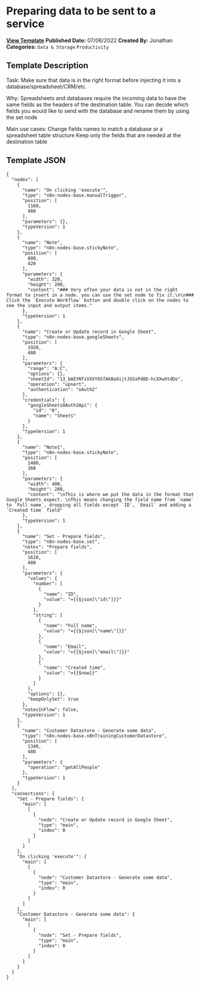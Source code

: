 # Preparing data to be sent to a service

**[View Template](https://n8n.io/workflows/1751-/)**  **Published Date:** 07/06/2022  **Created By:** Jonathan  **Categories:** `Data & Storage` `Productivity`  

## Template Description

Task:
Make sure that data is in the right format before injecting it into a database/spreadsheet/CRM/etc.

Why:
Spreadsheets and databases require the incoming data to have the same fields as the headers of the destination table. You can decide which fields you would like to send with the database and rename them by using the set node

Main use cases:
Change fields names to match a database or a spreadsheet table structure
Keep only the fields that are needed at the destination table

## Template JSON

```
{
  "nodes": [
    {
      "name": "On clicking 'execute'",
      "type": "n8n-nodes-base.manualTrigger",
      "position": [
        1160,
        480
      ],
      "parameters": {},
      "typeVersion": 1
    },
    {
      "name": "Note",
      "type": "n8n-nodes-base.stickyNote",
      "position": [
        800,
        420
      ],
      "parameters": {
        "width": 320,
        "height": 200,
        "content": "### Very often your data is not in the right format to insert in a node. you can use the set node to fix it.\n\n### Click the `Execute Workflow` button and double click on the nodes to see the input and output items."
      },
      "typeVersion": 1
    },
    {
      "name": "Create or Update record in Google Sheet",
      "type": "n8n-nodes-base.googleSheets",
      "position": [
        1920,
        480
      ],
      "parameters": {
        "range": "A:C",
        "options": {},
        "sheetId": "13_bAEYNTzVXVY6SfAkBa9ijtJGSxPd8D-hcXXwXtdDo",
        "operation": "upsert",
        "authentication": "oAuth2"
      },
      "credentials": {
        "googleSheetsOAuth2Api": {
          "id": "8",
          "name": "Sheets"
        }
      },
      "typeVersion": 1
    },
    {
      "name": "Note1",
      "type": "n8n-nodes-base.stickyNote",
      "position": [
        1480,
        360
      ],
      "parameters": {
        "width": 400,
        "height": 280,
        "content": "\nThis is where we put the data in the format that Google Sheets expect. \nThis means changing the field name from `name` to `Full name`, dropping all fields except `ID`, `Email` and adding a `Created time` field"
      },
      "typeVersion": 1
    },
    {
      "name": "Set - Prepare fields",
      "type": "n8n-nodes-base.set",
      "notes": "Prepare fields",
      "position": [
        1620,
        480
      ],
      "parameters": {
        "values": {
          "number": [
            {
              "name": "ID",
              "value": "={{$json[\"id\"]}}"
            }
          ],
          "string": [
            {
              "name": "Full name",
              "value": "={{$json[\"name\"]}}"
            },
            {
              "name": "Email",
              "value": "={{$json[\"email\"]}}"
            },
            {
              "name": "Created time",
              "value": "={{$now}}"
            }
          ]
        },
        "options": {},
        "keepOnlySet": true
      },
      "notesInFlow": false,
      "typeVersion": 1
    },
    {
      "name": "Customer Datastore - Generate some data",
      "type": "n8n-nodes-base.n8nTrainingCustomerDatastore",
      "position": [
        1340,
        480
      ],
      "parameters": {
        "operation": "getAllPeople"
      },
      "typeVersion": 1
    }
  ],
  "connections": {
    "Set - Prepare fields": {
      "main": [
        [
          {
            "node": "Create or Update record in Google Sheet",
            "type": "main",
            "index": 0
          }
        ]
      ]
    },
    "On clicking 'execute'": {
      "main": [
        [
          {
            "node": "Customer Datastore - Generate some data",
            "type": "main",
            "index": 0
          }
        ]
      ]
    },
    "Customer Datastore - Generate some data": {
      "main": [
        [
          {
            "node": "Set - Prepare fields",
            "type": "main",
            "index": 0
          }
        ]
      ]
    }
  }
}
```

